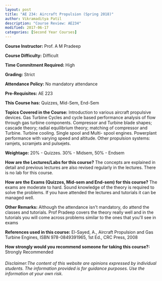 ```yaml
---
layout: post
title: "AE 234: Aircraft Propulsion (Spring 2018)"
author: Vikramaditya Patil
description: "Course Review: AE234"
modified: 2017-06-17
categories: [Second Year Courses]
---
```


**Course Instructor:** Prof. A M Pradeep

**Course Difficulty:** Difficult

**Time Commitment Required:** High

**Grading:** Strict

**Attendance Policy:** No mandatory attendance

**Pre-Requisites:** AE 223

**This Course has:** Quizzes, Mid-Sem, End-Sem

**Topics Covered in the Course:**
Introduction to various aircraft propulsive devices. 
Gas Turbine Cycles and cycle based performance analysis of flow through gas turbine components.
Compressor and Turbine blade shapes; cascade theory; radial equilibrium theory; matching of compressor and Turbine. 
Turbine cooling. Single spool and Multi- spool engines. 
Powerplant performance with varying speed and altitude.
Other propulsion systems: ramjets, scramjets and pulsejets. 

**Weightage:**
20% - Quizzes. 30% - Midsem, 50% - Endsem 

**How are the Lectures/Labs for this course?**
The concepts are explained in detail and previous lectures are also revised regularly in the lectures. There is no lab for this course.

**How are the Exams (Quizzes, Mid-sem and End-sem) for this course?**
The exams are moderate to hard. Sound knowledge of the theory is required to solve the problems. If you have attended the lectures and tutorials it can be managed well.

**Other Remarks:**
Although the attendance isn't mandatory, do attend the classes and tutorials. Prof Pradeep covers the theory really well and in the tutorials you will come across problems similar to the ones that you'll see in exams

**References used in this course:**
El-Sayed, A., Aircraft Propulsion and Gas Turbine Engines, ISBN 978-0849391965, 1st Ed., CRC Press, 2008

**How strongly would you recommend someone for taking this course?:**
Strongly Recommended

###### Disclaimer:The content of this website are opinions expressed by individual students. The information provided is for guidance purposes. Use the information at your own risk.
